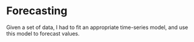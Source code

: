 # Forecasting

Given a set of data, I had to fit an appropriate time-series model, and use this model to forecast values. 
